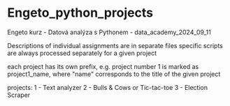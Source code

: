 # Engeto_python_projects
Engeto kurz - Datová analýza s Pythonem - data_academy_2024_09_11

Descriptions of individual assignments are in separate files
specific scripts are always processed separately for a given project

each project has its own prefix, e.g. project number 1 is marked as project1_name, where "name" corresponds to the title of the given project

projects:
1 - Text analyzer
2 - Bulls & Cows or Tic-tac-toe
3 - Election Scraper
